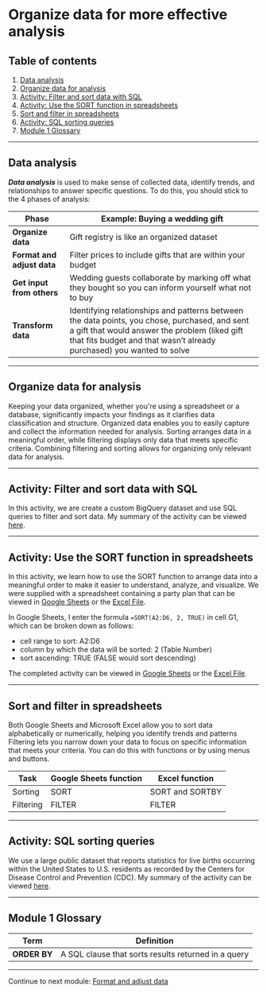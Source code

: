 # Organize data for more effective analysis

## Table of contents

1. [Data analysis](#data-analysis)
2. [Organize data for analysis](#organize-data-for-analysis)
3. [Activity: Filter and sort data with SQL](#activity-filter-and-sort-data-with-sql)
4. [Activity: Use the SORT function in spreadsheets](#activity-use-the-sort-function-in-spreadsheets)
5. [Sort and filter in spreadsheets](#sort-and-filter-in-spreadsheets)
6. [Activity: SQL sorting queries](#activity-sql-sorting-queries)
7. [Module 1 Glossary](#module-1-glossary)

---

## Data analysis

***Data analysis*** is used to make sense of collected data, identify trends, and relationships to answer specific questions. To do this, you should stick to the 4 phases of analysis:

| Phase | Example: Buying a wedding gift |
| --- | --- |
| **Organize data** | Gift registry is like an organized dataset |
| **Format and adjust data** | Filter prices to include gifts that are within your budget |
| **Get input from others** | Wedding guests collaborate by marking off what they bought so you can inform yourself what not to buy |
| **Transform data** | Identifying relationships and patterns between the data points, you chose, purchased, and sent a gift that would answer the problem (liked gift that fits budget and that wasn’t already purchased) you wanted to solve |

---

## Organize data for analysis

Keeping your data organized, whether you're using a spreadsheet or a database, significantly impacts your findings as it clarifies data classification and structure. Organized data enables you to easily capture and collect the information needed for analysis. Sorting arranges data in a meaningful order, while filtering displays only data that meets specific criteria. Combining filtering and sorting allows for organizing only relevant data for analysis.

---

## Activity: Filter and sort data with SQL

In this activity, we are create a custom BigQuery dataset and use SQL queries to filter and sort data. My summary of the activity can be viewed [here](/activities/sql/c05m01-filter-data-with-sql/c05m01-filter-data-with-sql.ipynb).

---

## Activity: Use the SORT function in spreadsheets

In this activity, we learn how to use the SORT function to arrange data into a meaningful order to make it easier to understand, analyze, and visualize. We were supplied with a spreadsheet containing a party plan that can be viewed in [Google Sheets](https://docs.google.com/spreadsheets/d/1OyvzEv5nEdaBivJOonGSH-v7mpNhJz5LR3X0H4t09XA/edit?usp=sharing) or the [Excel File](/activities/spreadsheets/c05m01-sort-function-data.xlsx).

In Google Sheets, I enter the formula `=SORT(A2:D6, 2, TRUE)` in cell G1, which can be broken down as follows:

- cell range to sort: A2:D6
- column by which the data will be sorted: 2 (Table Number)
- sort ascending: TRUE (FALSE would sort descending)

The completed activity can be viewed in [Google Sheets](https://docs.google.com/spreadsheets/d/1cDrBynS2p9GU2EdAuQ9KghY_WqHrfzfRvKRDR_hje9M/edit?usp=sharing) or the [Excel File](/activities/spreadsheets/c05m01-sort-function-activity.xlsx).

---

## Sort and filter in spreadsheets

Both Google Sheets and Microsoft Excel allow you to sort data alphabetically or numerically, helping you identify trends and patterns Filtering lets you narrow down your data to focus on specific information that meets your criteria. You can do this with functions or by using menus and buttons.

| Task | Google Sheets function | Excel function |
| --- | --- | --- |
| Sorting | SORT | SORT and SORTBY |
| Filtering | FILTER | FILTER |

---

## Activity: SQL sorting queries

We use a large public dataset that reports statistics for live births occurring within the United States to U.S. residents as recorded by the Centers for Disease Control and Prevention (CDC). My summary of the activity can be viewed [here](/activities/sql/c05m01-sql-sorting-queries/c05m01-sql-sorting-queries.ipynb).

---

## Module 1 Glossary

| Term | Definition |
| --- | --- |
| **ORDER BY** | A SQL clause that sorts results returned in a query |

---

Continue to next module: [Format and adjust data](/5-Analyze-Data-to-Answer-Questions/2-Format-and-adjust-data.md)
